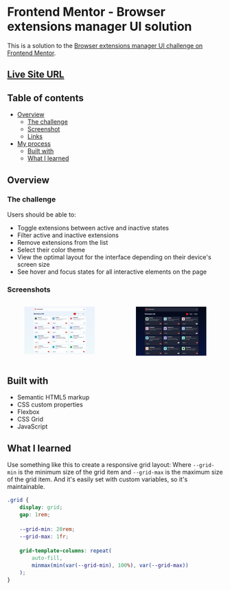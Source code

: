 # Frontend Mentor - Browser extensions manager UI solution

This is a solution to the [Browser extensions manager UI challenge on Frontend Mentor](https://www.frontendmentor.io/challenges/browser-extension-manager-ui-yNZnOfsMAp).

## [Live Site URL](https://browser-extensions-mentor.netlify.app/)

## Table of contents

-   [Overview](#overview)
    -   [The challenge](#the-challenge)
    -   [Screenshot](#screenshot)
    -   [Links](#links)
-   [My process](#my-process)
    -   [Built with](#built-with)
    -   [What I learned](#what-i-learned)

## Overview

### The challenge

Users should be able to:

-   Toggle extensions between active and inactive states
-   Filter active and inactive extensions
-   Remove extensions from the list
-   Select their color theme
-   View the optimal layout for the interface depending on their device's screen size
-   See hover and focus states for all interactive elements on the page

### Screenshots

<div style="display: flex; gap: 1rem; justify-content: center; align-items: flex-start;">
  <figure>
    <img src="screenshots/light.png" alt="Light mode" width="400">
  </figure>
  <figure>
    <img src="screenshots/dark.png" alt="Dark mode" width="400">
  </figure>
</div>


## Built with

-   Semantic HTML5 markup
-   CSS custom properties
-   Flexbox
-   CSS Grid
-   JavaScript

## What I learned

Use something like this to create a responsive grid layout: Where `--grid-min` is the minimum size of the grid item and `--grid-max` is the maximum size of the grid item. And it's easily set with custom variables, so it's maintainable.

```css
.grid {
    display: grid;
    gap: 1rem;

    --grid-min: 20rem;
    --grid-max: 1fr;

    grid-template-columns: repeat(
        auto-fill,
        minmax(min(var(--grid-min), 100%), var(--grid-max))
    );
}
```
